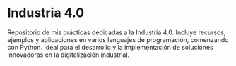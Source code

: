 # Industria 4.0
Repositorio de mis prácticas dedicadas a la Industria 4.0. Incluye recursos, ejemplos y aplicaciones en varios lenguajes de programación, comenzando con Python. Ideal para el desarrollo y la implementación de soluciones innovadoras en la digitalización industrial.
